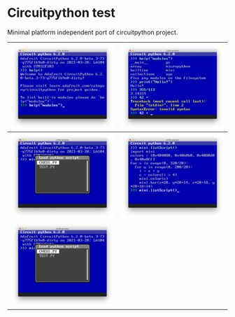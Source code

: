 Circuitpython test
===============

Minimal platform independent port of circuitpython project.

| ![Readme1](readme/readme1.png)  | ![Readme2](readme/readme2.png) | 
|--------|-------|
| ![Readme3](readme/readme3.png)  | ![Readme4](readme/readme4.png) |
| ![Readme4](readme/readme3.png)  |  |
